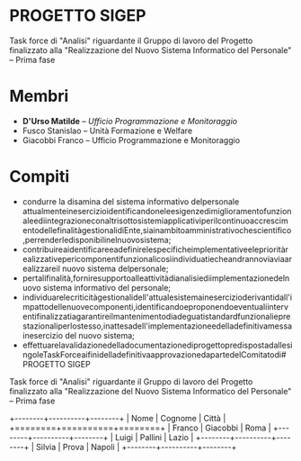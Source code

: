 # PROGETTO SIGEP

Task force di &quot;Analisi&quot; riguardante il Gruppo di lavoro del Progetto finalizzato alla &quot;Realizzazione del Nuovo Sistema Informatico del Personale&quot; – Prima fase

# Membri

- **D&#39;Urso Matilde** – *Ufficio Programmazione e Monitoraggio*
- Fusco Stanislao – Unità Formazione e Welfare
- Giacobbi Franco – Ufficio Programmazione e Monitoraggio

# Compiti

- condurre la disamina del sistema informativo delpersonale attualmenteinesercizioidentificandoneleesigenzedimiglioramentofunzionaleediintegrazioneconaltrisottosistemiapplicativiperilcontinuoaccrescimentodellefinalitàgestionalidiEnte,siainambitoamministrativochescientifico,perrenderledisponibilinelnuovosistema;
- contribuireaidentificareeadefinirelespecificheimplementativeeleprioritàrealizzativepericomponentifunzionalicosìindividuatiecheandrannoviaviaarealizzareil nuovo sistema delpersonale;
- pertalifinalità,forniresupportoalleattivitàdianalisiediimplementazionedelnuovo sistema informativo del personale;
- individuarelecriticitàgestionalidell&#39;attualesistemainesercizioderivantidall&#39;impattodellenuovecomponenti,identificandoeproponendoeventualiinterventifinalizzatiagarantireilmantenimentodiadeguatistandardfunzionalieprestazionaliperlostesso,inattesadell&#39;implementazioneedelladefinitivamessainesercizio del nuovo sistema;
- effettuarelavalidazionedelladocumentazionediprogettopredispostadallesingoleTaskForceaifinidelladefinitivaapprovazionedapartedelComitatodi# PROGETTO SIGEP

Task force di &quot;Analisi&quot; riguardante il Gruppo di lavoro del Progetto finalizzato alla &quot;Realizzazione del Nuovo Sistema Informatico del Personale&quot; – Prima fase

+--------+----------+--------+
| Nome   | Cognome  | Città  |
+========+==========+========+
| Franco | Giacobbi | Roma   |
+--------+----------+--------+
| Luigi  | Pallini  | Lazio  |
+--------+----------+--------+
| Silvia | Prova    | Napoli |
+--------+----------+--------+

